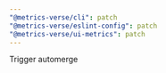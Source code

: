 ```yaml
---
"@metrics-verse/cli": patch
"@metrics-verse/eslint-config": patch
"@metrics-verse/ui-metrics": patch
---
```


Trigger automerge
